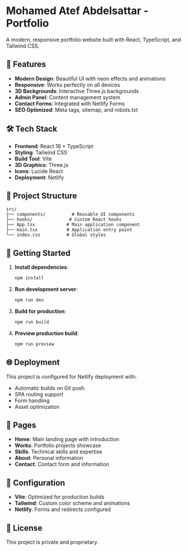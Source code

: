 # Mohamed Atef Abdelsattar - Portfolio

A modern, responsive portfolio website built with React, TypeScript, and Tailwind CSS.

## 🚀 Features

- **Modern Design**: Beautiful UI with neon effects and animations
- **Responsive**: Works perfectly on all devices
- **3D Backgrounds**: Interactive Three.js backgrounds
- **Admin Panel**: Content management system
- **Contact Forms**: Integrated with Netlify Forms
- **SEO Optimized**: Meta tags, sitemap, and robots.txt

## 🛠️ Tech Stack

- **Frontend**: React 18 + TypeScript
- **Styling**: Tailwind CSS
- **Build Tool**: Vite
- **3D Graphics**: Three.js
- **Icons**: Lucide React
- **Deployment**: Netlify

## 📁 Project Structure

```
src/
├── components/          # Reusable UI components
├── hooks/              # Custom React hooks
├── App.tsx            # Main application component
├── main.tsx           # Application entry point
└── index.css          # Global styles
```

## 🚀 Getting Started

1. **Install dependencies**:
   ```bash
   npm install
   ```

2. **Run development server**:
   ```bash
   npm run dev
   ```

3. **Build for production**:
   ```bash
   npm run build
   ```

4. **Preview production build**:
   ```bash
   npm run preview
   ```

## 🌐 Deployment

This project is configured for Netlify deployment with:
- Automatic builds on Git push
- SPA routing support
- Form handling
- Asset optimization

## 📱 Pages

- **Home**: Main landing page with introduction
- **Works**: Portfolio projects showcase
- **Skills**: Technical skills and expertise
- **About**: Personal information
- **Contact**: Contact form and information

## 🔧 Configuration

- **Vite**: Optimized for production builds
- **Tailwind**: Custom color scheme and animations
- **Netlify**: Forms and redirects configured

## 📄 License

This project is private and proprietary.